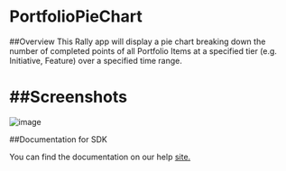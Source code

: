 PortfolioPieChart
=========================
##Overview
This Rally app will display a pie chart breaking down the number of completed points of all Portfolio Items at a specified tier (e.g. Initiative, Feature) over a specified time range.

##Screenshots
=======
![image](https://github.com/wazzaj/PortfolioPieChart/blob/master/doc/screenshots/Portfolio%20Pie%20Chart.png)

##Documentation for SDK

You can find the documentation on our help [site.](https://help.rallydev.com/apps/2.0/doc/)
